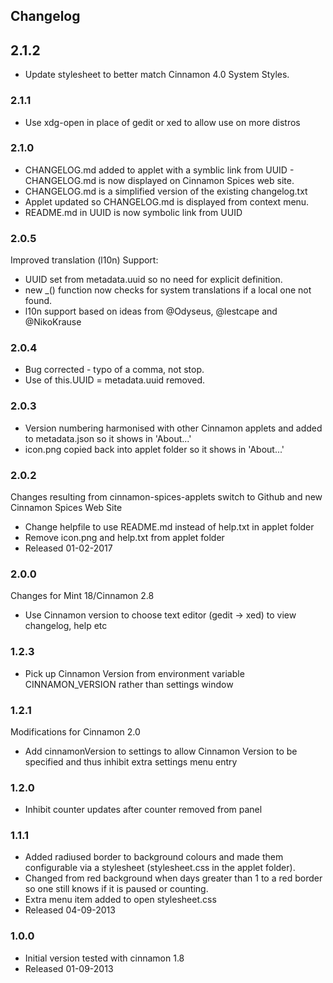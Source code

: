 ## Changelog

## 2.1.2
 * Update stylesheet to better match Cinnamon 4.0 System Styles.

### 2.1.1
  * Use xdg-open in place of gedit or xed to allow use on more distros

### 2.1.0

 * CHANGELOG.md added to applet with a symblic link from UUID - CHANGELOG.md is now displayed on Cinnamon Spices web site.
 * CHANGELOG.md is a simplified version of the existing changelog.txt
 * Applet updated so CHANGELOG.md is displayed from context menu.
 * README.md in UUID is now symbolic link from UUID

### 2.0.5

Improved translation (l10n) Support:

 * UUID set from metadata.uuid so no need for explicit definition.
 * new _() function now checks for system translations if a local one not found.
 * l10n support based on ideas from @Odyseus, @lestcape and @NikoKrause

### 2.0.4

 * Bug corrected - typo of a comma, not stop.
 * Use of this.UUID = metadata.uuid removed.

### 2.0.3

 * Version numbering harmonised with other Cinnamon applets and added to metadata.json so it shows in 'About...'
 * icon.png copied back into applet folder so it shows in 'About...'


### 2.0.2

Changes resulting from cinnamon-spices-applets switch to Github and new Cinnamon Spices Web Site

 * Change helpfile to use README.md instead of help.txt in applet folder
 * Remove icon.png and help.txt from applet folder
 * Released 01-02-2017

### 2.0.0

Changes for Mint 18/Cinnamon 2.8

 * Use Cinnamon version to choose text editor (gedit -> xed) to view changelog, help etc

### 1.2.3

 * Pick up Cinnamon Version from environment variable CINNAMON_VERSION rather than settings window

### 1.2.1

Modifications for Cinnamon 2.0

 * Add cinnamonVersion to settings to allow Cinnamon Version to be specified and thus inhibit extra settings menu entry

### 1.2.0

 * Inhibit counter updates after counter removed from panel

### 1.1.1

 * Added radiused border to background colours and made them configurable via a stylesheet
      (stylesheet.css in the applet folder).
 * Changed from red background when days greater than 1 to a red border so one still knows if it is paused or counting.
 * Extra menu item added to open stylesheet.css
 * Released 04-09-2013

### 1.0.0

 * Initial version tested with cinnamon 1.8
 * Released 01-09-2013
